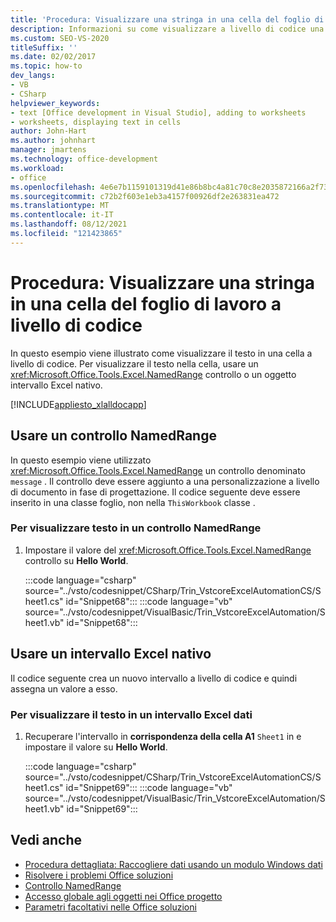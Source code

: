 ```yaml
---
title: 'Procedura: Visualizzare una stringa in una cella del foglio di lavoro a livello di codice'
description: Informazioni su come visualizzare a livello di codice una stringa in una cella Microsoft Excel foglio di lavoro usando un controllo NamedRange o un oggetto intervallo Excel nativo.
ms.custom: SEO-VS-2020
titleSuffix: ''
ms.date: 02/02/2017
ms.topic: how-to
dev_langs:
- VB
- CSharp
helpviewer_keywords:
- text [Office development in Visual Studio], adding to worksheets
- worksheets, displaying text in cells
author: John-Hart
ms.author: johnhart
manager: jmartens
ms.technology: office-development
ms.workload:
- office
ms.openlocfilehash: 4e6e7b1159101319d41e86b8bc4a81c70c8e2035872166a2f739e31dde64268c
ms.sourcegitcommit: c72b2f603e1eb3a4157f00926df2e263831ea472
ms.translationtype: MT
ms.contentlocale: it-IT
ms.lasthandoff: 08/12/2021
ms.locfileid: "121423865"
---
```

# <a name="how-to-programmatically-display-a-string-in-a-worksheet-cell"></a>Procedura: Visualizzare una stringa in una cella del foglio di lavoro a livello di codice
  In questo esempio viene illustrato come visualizzare il testo in una cella a livello di codice. Per visualizzare il testo nella cella, usare un <xref:Microsoft.Office.Tools.Excel.NamedRange> controllo o un oggetto intervallo Excel nativo.

 [!INCLUDE[appliesto_xlalldocapp](../vsto/includes/appliesto-xlalldocapp-md.md)]

## <a name="use-a-namedrange-control"></a>Usare un controllo NamedRange
 In questo esempio viene utilizzato <xref:Microsoft.Office.Tools.Excel.NamedRange> un controllo denominato `message` . Il controllo deve essere aggiunto a una personalizzazione a livello di documento in fase di progettazione. Il codice seguente deve essere inserito in una classe foglio, non nella `ThisWorkbook` classe .

### <a name="to-display-text-in-a-namedrange-control"></a>Per visualizzare testo in un controllo NamedRange

1. Impostare il valore del <xref:Microsoft.Office.Tools.Excel.NamedRange> controllo su **Hello World**.

     :::code language="csharp" source="../vsto/codesnippet/CSharp/Trin_VstcoreExcelAutomationCS/Sheet1.cs" id="Snippet68":::
     :::code language="vb" source="../vsto/codesnippet/VisualBasic/Trin_VstcoreExcelAutomation/Sheet1.vb" id="Snippet68":::

## <a name="use-a-native-excel-range"></a>Usare un intervallo Excel nativo
 Il codice seguente crea un nuovo intervallo a livello di codice e quindi assegna un valore a esso.

### <a name="to-display-text-in-an-excel-range"></a>Per visualizzare il testo in un intervallo Excel dati

1. Recuperare l'intervallo in **corrispondenza della cella A1** `Sheet1` in e impostare il valore su **Hello World**.

     :::code language="csharp" source="../vsto/codesnippet/CSharp/Trin_VstcoreExcelAutomationCS/Sheet1.cs" id="Snippet69":::
     :::code language="vb" source="../vsto/codesnippet/VisualBasic/Trin_VstcoreExcelAutomation/Sheet1.vb" id="Snippet69":::

## <a name="see-also"></a>Vedi anche
- [Procedura dettagliata: Raccogliere dati usando un modulo Windows dati](../vsto/walkthrough-collecting-data-using-a-windows-form.md)
- [Risolvere i problemi Office soluzioni](../vsto/troubleshooting-office-solutions.md)
- [Controllo NamedRange](../vsto/namedrange-control.md)
- [Accesso globale agli oggetti nei Office progetto](../vsto/global-access-to-objects-in-office-projects.md)
- [Parametri facoltativi nelle Office soluzioni](../vsto/optional-parameters-in-office-solutions.md)
